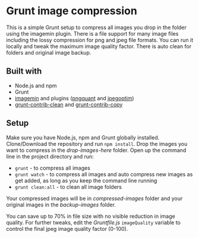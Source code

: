 # Grunt image compression

This is a simple Grunt setup to compress all images you drop in the folder using the imagemin plugin. There is a file support for many image files including the lossy compression for png and jpeg file formats. You can run it locally and tweak the maximum image quality factor. There is auto clean for folders and original image backup.

## Built with

- Node.js and npm
- Grunt
- [imagemin](https://github.com/gruntjs/grunt-contrib-imagemin) and plugins ([pngquant](https://www.npmjs.com/package/imagemin-pngquant) and [jpegoptim](https://www.npmjs.com/package/imagemin-jpegoptim))
- [grunt-contrib-clean](https://github.com/gruntjs/grunt-contrib-clean) and [grunt-contrib-copy](https://github.com/gruntjs/grunt-contrib-copy)

## Setup

Make sure you have Node.js, npm and Grunt globally installed. Clone/Download the repository and run `npm install`. Drop the images you want to compress in the *drop-images-here* folder. Open up the command line in the project directory and run:

- `grunt` - to compress all images
- `grunt watch` - to compress all images and auto compress new images as get added, as long as you keep the command line running
- `grunt clean:all` - to clean all image folders

Your compressed images will be in *compressed-images* folder and your original images in the *backup-images* folder. 

You can save up to 70% in file size with no visible reduction in image quality. For further tweaks, edit the *Gruntfile.js* `imageQuality` variable to control the final jpeg image quality factor (0-100).